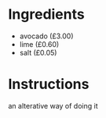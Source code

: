 # Ingredients
- avocado (£3.00)
- lime (£0.60)
- salt (£0.05)
# Instructions
an alterative way of doing it
